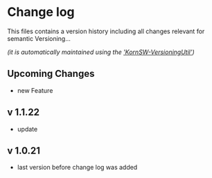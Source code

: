 # Change log
This files contains a version history including all changes relevant for semantic Versioning...

*(it is automatically maintained using the ['KornSW-VersioningUtil'](https://github.com/KornSW/VersioningUtil))*




## Upcoming Changes

 - new Feature

## v 1.1.22
 - update

## v 1.0.21
 - last version before change log was added



